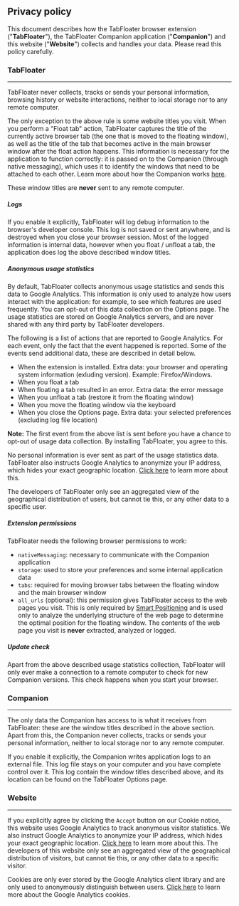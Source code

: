 ## **Privacy policy**

This document describes how the TabFloater browser extension ("**TabFloater**"), the TabFloater Companion application ("**Companion**") and this website ("**Website**") collects and handles your data. Please read this policy carefully.

### TabFloater
---

TabFloater never collects, tracks or sends your personal information, browsing history or website interactions, neither to local storage nor to any remote computer.

The only exception to the above rule is some website titles you visit. When you perform a "Float tab" action, TabFloater captures the title of the currently active browser tab (the one that is moved to the floating window), as well as the title of the tab that becomes active in the main browser window after the float action happens. This information is necessary for the application to function correctly: it is passed on to the Companion (through native messaging), which uses it to identify the windows that need to be attached to each other. Learn more about how the Companion works [here](documentation#why-do-i-need-to-install-an-application-on-my-computer-to-use-tabfloater).

These window titles are **never** sent to any remote computer.

##### **Logs**

If you enable it explicitly, TabFloater will log debug information to the browser's developer console. This log is not saved or sent anywhere, and is destroyed when you close your browser session. Most of the logged information is internal data, however when you float / unfloat a tab, the application does log the above described window titles.

##### **Anonymous usage statistics**

By default, TabFloater collects anonymous usage statistics and sends this data to Google Analytics. This information is only used to analyze how users interact with the application: for example, to see which features are used frequently. You can opt-out of this data collection on the Options page. The usage statistics are stored on Google Analytics servers, and are never shared with any third party by TabFloater developers.

The following is a list of actions that are reported to Google Analytics. For each event, only the fact that the event happened is reported. Some of the events send additional data, these are described in detail below.
 * When the extension is installed. Extra data: your browser and operating system information (exluding version). Example: Firefox/Windows.
 * When you float a tab
 * When floating a tab resulted in an error. Extra data: the error message
 * When you unfloat a tab (restore it from the floating window)
 * When you move the floating window via the keyboard
 * When you close the Options page. Extra data: your selected preferences (excluding log file location)

**Note:** The first event from the above list is sent before you have a chance to opt-out of usage data collection. By installing TabFloater, you agree to this.

No personal information is ever sent as part of the usage statistics data. TabFloater also instructs Google Analytics to anonymize your IP address, which hides your exact geographic location. <a href="https://support.google.com/analytics/answer/2763052?hl=en" target="_blank">Click here</a> to learn more about this.

The developers of TabFloater only see an aggregated view of the geographical distribution of users, but cannot tie this, or any other data to a specific user.

##### **Extension permissions**

TabFloater needs the following browser permissions to work:
 * `nativeMessaging`: necessary to communicate with the Companion application
 * `storage`: used to store your preferences and some internal application data
 * `tabs`:  required for moving browser tabs between the floating window and the main browser window
 * `all_urls` (optional): this permission gives TabFloater access to the web pages you visit. This is only required by [Smart Positioning](documentation#how-do-i-use-it) and is used only to analyze the underlying structure of the web page to determine the optimal position for the floating window. The contents of the web page you visit is **never** extracted, analyzed or logged.

##### **Update check**

Apart from the above described usage statistics collection, TabFloater will only ever make a connection to a remote computer to check for new Companion versions. This check happens when you start your browser.

### Companion
---

The only data the Companion has access to is what it receives from TabFloater: these are the window titles described in the above section. Apart from this, the Companion never collects, tracks or sends your personal information, neither to local storage nor to any remote computer.

If you enable it explicitly, the Companion writes application logs to an external file. This log file stays on your computer and you have complete control over it. This log contain the window titles described above, and its location can be found on the TabFloater Options page.

### Website
---

If you explicitly agree by clicking the `Accept` button on our Cookie notice, this website uses Google Analytics to track anonymous visitor statistics. We also instruct Google Analytics to anonymize your IP address, which hides your exact geographic location. <a href="https://support.google.com/analytics/answer/2763052?hl=en" target="_blank">Click here</a> to learn more about this. The developers of this website only see an aggregated view of the geographical distribution of visitors, but cannot tie this, or any other data to a specific visitor.

Cookies are only ever stored by the Google Analytics client library and are only used to anonymously distinguish between users. <a href="https://developers.google.com/analytics/devguides/collection/analyticsjs/cookie-usage" target="_blank">Click here</a> to learn more about the Google Analytics cookies.
